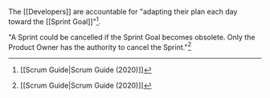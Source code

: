 The [[Developers]] are accountable for "adapting their plan each day toward the [[Sprint Goal]]"[^scrum-guide-2020].

"A Sprint could be cancelled if the Sprint Goal becomes obsolete. Only the Product Owner has the authority to cancel the Sprint."[^scrum-guide-2020]

[^scrum-guide-2020]: [[Scrum Guide|Scrum Guide (2020)]]
